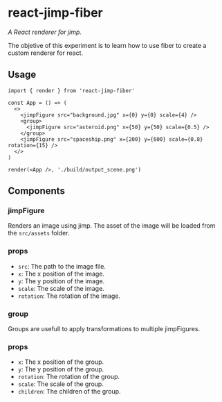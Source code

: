 # react-jimp-fiber

*A React renderer for jimp.*

The objetive of this experiment is to learn how to use fiber to create a custom renderer for react.

## Usage

```tsx
import { render } from 'react-jimp-fiber'

const App = () => (
  <>
    <jimpFigure src="background.jpg" x={0} y={0} scale={4} />
    <group>
      <jimpFigure src="asteroid.png" x={50} y={50} scale={0.5} />
    </group>
    <jimpFigure src="spaceship.png" x={200} y={600} scale={0.8} rotation={15} />
  </>
)

render(<App />, './build/output_scene.png')
```

## Components

### jimpFigure

Renders an image using jimp. The asset of the image will be loaded from the `src/assets` folder.

### props

- `src`: The path to the image file.
- `x`: The x position of the image.
- `y`: The y position of the image.
- `scale`: The scale of the image.
- `rotation`: The rotation of the image.

### group

Groups are usefull to apply transformations to multiple jimpFigures.

### props

- `x`: The x position of the group.
- `y`: The y position of the group.
- `rotation`: The rotation of the group.
- `scale`: The scale of the group.
- `children`: The children of the group.